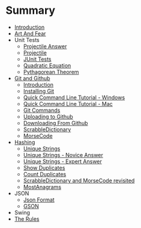 # Summary

* [Introduction](README.md)
* [Art And Fear](art_and_fear.md)
* Unit Tests
   * [Projectile Answer](projectile_answer.md)
   * [Projectile](projectile.md)
   * [JUnit Tests](unit_tests.md)
   * [Quadratic Equation](quadratic_equation.md)
   * [Pythagorean Theorem](pythagorean_theorem.md)
* [Git and Github](git_and_github.md)
   * [Introduction](git_and_github/introduction.md)
   * [Installing Git](git_and_github/installing_git.md)
   * [Quick Command Line Tutorial - Windows](git_and_github/quick_command_line_tutorial_-_windows.md)
   * [Quick Command Line Tutorial - Mac](git_and_github/quick_command_line_tutorial_-_mac.md)
   * [Git Commands](git_and_github/git_commands.md)
   * [Uploading to Github](git_and_github/uploading_to_github.md)
   * [Downloading From Github](git_and_github/downloading_from_github.md)
   * [ScrabbleDictionary](scrabbledictionary.md)
   * [MorseCode](git_and_github/morsecode.md)
* [Hashing](hashing.md)
   * [Unique Strings](hashing/unique_strings.md)
   * [Unique Strings - Novice Answer](hashing/unique_strings_-_novice_answer.md)
   * [Unique Strings - Expert Answer](hashing/unique_strings_-_expert_answer.md)
   * [Show Duplicates](hashing/show_duplicates.md)
   * [Count Duplicates](hashing/count_duplicates.md)
   * [ScrabbleDictionary and MorseCode revisited](hashing/scrabble_and_morsecode_revisited.md)
   * [MostAnagrams](hashing/mostanagrams.md)
* JSON
   * [Json Format](json/json_format.md)
   * [GSON](json/gson.md)
* Swing
* [The Rules](the_rules.md)

